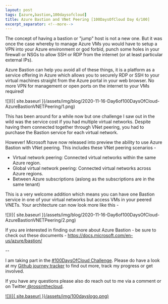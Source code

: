 ```yaml
---
layout: post
tags: [azure,bastion,100daysofcloud]
title: Azure Bastion and VNet Peering [100DaysOfCloud Day 6/100] 
excerpt_separator: <!--more-->
---
```

The concept of having a bastion or "jump" host is not a new one. But it was once the case whereby to manage Azure VMs you would have to setup a VPN into your Azure environment or god forbid, punch some holes in your firewall or NSGs to allow SSH or RDP from the internet (or at least particular external IPs).

Azure Bastion can help you avoid all of these things, it is a platform as a service offering in Azure which allows you to securely RDP or SSH to your virtual machines straight from the Azure portal in your web browser. No more VPN for management or open ports on the internet to your VMs required!

![]({{ site.baseurl }}/assets/img/blog/2020-11-16-Day6of100DaysOfCloud-AzureBastionVNETPeering/1.png)

<!--more-->

This has been around for a while now but one challenge I saw out in the wild was the service cost if you had multiple virtual networks. Despite having them connected together through VNet peering, you had to purchase the Bastion service for each virtual network.

However! Microsoft have now released into preview the ability to use Azure Bastion with VNet peering.
This includes these VNet peering scenarios - 
- Virtual network peering: Connected virtual networks within the same Azure region.
- Global virtual network peering: Connected virtual networks across Azure regions.
- Between Azure subscriptions (aslong as the subscriptions are in the same tenant)

This is a very welcome addition which means you can have one Bastion service in one of your virtual networks but access VMs in your peered VNETs. Your architecture can now look more like this -

![]({{ site.baseurl }}/assets/img/blog/2020-11-16-Day6of100DaysOfCloud-AzureBastionVNETPeering/2.png)

If you are interested in finding out more about Azure Bastion - be sure to check out these documents - <a href="https://docs.microsoft.com/en-us/azure/bastion/" target="_blank">https://docs.microsoft.com/en-us/azure/bastion/</a>

--

I am taking part in the <a href="https://100daysofcloud.com/" target="_blank">#100DaysOfCloud Challenge</a>. Please do have a look at my <a href="https://github.com/rossinthecloud/100DaysOfCloud" target="_blank">Github journey tracker</a> to find out more, track my progress or get involved.

If you have any questions please also do reach out to me via a comment or on Twitter<a href="https://www.twitter.com/rossinthecloud" target="_blank"> @rossinthecloud</a>.

<a href="https://github.com/rossinthecloud/100DaysOfCloud" target="_blank">![]({{ site.baseurl }}/assets/img/100dayslogo.png)</a>

